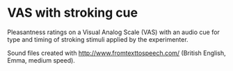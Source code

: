 # VAS with stroking cue

Pleasantness ratings on a Visual Analog Scale (VAS) with an audio cue for type and timing of stroking stimuli applied by the experimenter.

Sound files created with http://www.fromtexttospeech.com/ (British English, Emma, medium speed).